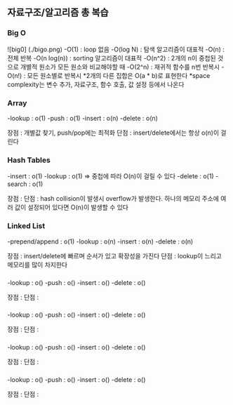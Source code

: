 ## 자료구조/알고리즘 총 복습


### Big O
![big0] (./bigo.png)
-O(1) : loop 없음
-O(log N) : 탐색 알고리즘이 대표적
-O(n) : 전체 반복
-O(n log(n)) : sorting 알고리즘이 대표적
-O(n^2) : 2개의 n이 중첩된 것으로 개별적 원소가 모든 원소와 비교해야할 때
-O(2^n) : 재귀적 함수를 n번 반복시
-O(n!) : 모든 원소별로 반복시
*2개의 다른 집합은 O(a * b)로 표현한다
*space complexity는 변수 추가, 자료구조, 함수 호출, 값 설정 등에서 나온다


### Array
-lookup : o(1)
-push : o(1)
-insert : o(n)
-delete : o(n)

장점 : 개별값 찾기, push/pop에는 최적화
단점 : insert/delete에서는 항상 o(n)이 걸린다


### Hash Tables
-insert : o(1)
-lookup : o(1) => 중첩에 따라 O(n)이 걸릴 수 있다
-delete : o(1)
-search : o(1)

장점 : 
단점 : hash collision이 발생시 overflow가 발생한다. 하나의 메모리 주소에 여러 
값이 설정되어 있다면 O(n)이 발생할 수 있다


### Linked List
-prepend/append : o(1)
-lookup : o(n)
-insert : o(n)
-delete : o(n)

장점 : insert/delete에 빠르며 순서가 있고 확장성을 가진다
단점 : lookup이 느리고 메모리를 많이 차지한다



### 
-lookup : o()
-push : o()
-insert : o()
-delete : o()

장점 : 
단점 : 

### 
-lookup : o()
-push : o()
-insert : o()
-delete : o()

장점 : 
단점 : 

### 
-lookup : o()
-push : o()
-insert : o()
-delete : o()

장점 : 
단점 : 

### 
-lookup : o()
-push : o()
-insert : o()
-delete : o()

장점 : 
단점 : 